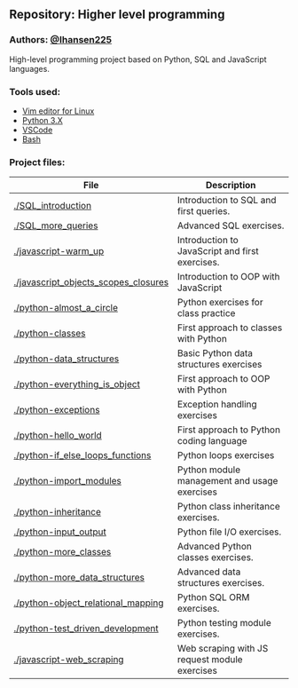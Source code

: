 ## Repository: Higher level programming
### Authors: [@Ihansen225](https://www.github.com/Ihansen225)
High-level programming project based on Python, SQL and JavaScript languages.

### Tools used:
- [Vim editor for Linux](https://www.vim.org/)
- [Python 3.X](https://www.python.org/)
- [VSCode](https://code.visualstudio.com/)
- [Bash](https://www.gnu.org/software/bash/)

### Project files:
| File                                                                                                                                                         | Description                                     |
| ------------------------------------------------------------------------------------------------------------------------------------------------------------ | ----------------------------------------------- |
| [./SQL\_introduction](https://github.com/IHansen225/holbertonschool-higher_level_programming/tree/main/SQL_introduction)                                       | Introduction to SQL and first queries.          |
| [./SQL\_more\_queries](https://github.com/IHansen225/holbertonschool-higher_level_programming/tree/main/SQL_more_queries)                                      | Advanced SQL exercises.                         |
| [./javascript-warm\_up](https://github.com/IHansen225/holbertonschool-higher_level_programming/tree/main/javascript-warm_up)                                   | Introduction to JavaScript and first exercises. |
| [./javascript\_objects\_scopes\_closures](https://github.com/IHansen225/holbertonschool-higher_level_programming/tree/main/javascript_objects_scopes_closures) | Introduction to OOP with JavaScript             |
| [./python-almost\_a\_circle](https://github.com/IHansen225/holbertonschool-higher_level_programming/tree/main/python-almost_a_circle)                          | Python exercises for class practice             |
| [./python-classes](https://github.com/IHansen225/holbertonschool-higher_level_programming/tree/main/python-classes)                                            | First approach to classes with Python           |
| [./python-data\_structures](https://github.com/IHansen225/holbertonschool-higher_level_programming/tree/main/python-data_structures)                           | Basic Python data structures exercises          |
| [./python-everything\_is\_object](https://github.com/IHansen225/holbertonschool-higher_level_programming/tree/main/python-everything_is_object)                | First approach to OOP with Python               |
| [./python-exceptions](https://github.com/IHansen225/holbertonschool-higher_level_programming/tree/main/python-exceptions)                                      | Exception handling exercises                    |
| [./python-hello\_world](https://github.com/IHansen225/holbertonschool-higher_level_programming/tree/main/python-hello_world)                                   | First approach to Python coding language        |
| [./python-if\_else\_loops\_functions](https://github.com/IHansen225/holbertonschool-higher_level_programming/tree/main/python-if_else_loops_functions)         | Python loops exercises                          |
| [./python-import\_modules](https://github.com/IHansen225/holbertonschool-higher_level_programming/tree/main/python-import_modules)                             | Python module management and usage exercises    |
| [./python-inheritance](https://github.com/IHansen225/holbertonschool-higher_level_programming/tree/main/python-inheritance)                                    | Python class inheritance exercises.             |
| [./python-input\_output](https://github.com/IHansen225/holbertonschool-higher_level_programming/tree/main/python-input_output)                                 | Python file I/O exercises.                      |
| [./python-more\_classes](https://github.com/IHansen225/holbertonschool-higher_level_programming/tree/main/python-more_classes)                                 | Advanced Python classes exercises.              |
| [./python-more\_data\_structures](https://github.com/IHansen225/holbertonschool-higher_level_programming/tree/main/python-more_data_structures)                | Advanced data structures exercises.             |
| [./python-object\_relational\_mapping](https://github.com/IHansen225/holbertonschool-higher_level_programming/tree/main/python-object_relational_mapping)      | Python SQL ORM exercises.                       |
| [./python-test\_driven\_development](https://github.com/IHansen225/holbertonschool-higher_level_programming/tree/main/python-test_driven_development)          | Python testing module exercises.                |
| [./javascript-web\_scraping](https://github.com/IHansen225/holbertonschool-higher_level_programming/tree/main/javascript-web_scraping)                         | Web scraping with JS request module exercises|